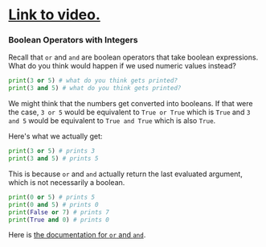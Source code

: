 # [Link to video.](https://www.youtube.com/watch?v=VOHwYPMOr5w&list=PLVD25niNi0BlmvOqMeaJBWcLQyO_HUTDw)

### Boolean Operators with Integers

Recall that `or` and `and` are boolean operators that take boolean expressions. What do you think would happen if we used numeric values instead?

```python
print(3 or 5) # what do you think gets printed?
print(3 and 5) # what do you think gets printed?
```

We might think that the numbers get converted into booleans. If that were the case, `3 or 5` would be equivalent to `True or True` which is `True` and `3 and 5` would be equivalent to `True and True` which is also `True`.

Here's what we actually get:

```python
print(3 or 5) # prints 3
print(3 and 5) # prints 5
```

This is because `or` and `and` actually return the last evaluated argument, which is not necessarily a boolean.

```python
print(0 or 5) # prints 5
print(0 and 5) # prints 0
print(False or 7) # prints 7
print(True and 0) # prints 0
```

Here is [the documentation for `or` and `and`](https://docs.python.org/3/reference/expressions.html#boolean-operations).
